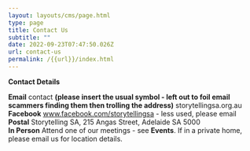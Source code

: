 ```yaml
---
layout: layouts/cms/page.html
type: page
title: Contact Us
subtitle: ""
date: 2022-09-23T07:47:50.026Z
url: contact-us
permalink: /{{url}}/index.html
---
```

**Contact Details**

**Email**  contact **(please insert the usual symbol  - left out to foil email scammers finding them then trolling the address)** storytellingsa.org.au\
**Facebook**  www.facebook.com/storytellingsa - less used, please email\
**Postal**  Storytelling SA, 215 Angas Street, Adelaide SA 5000\
**In Person** Attend one of our meetings - see **Events**. 
If in a private home, please email us for location details.